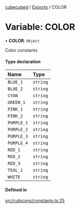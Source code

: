 [cubecubed](/reference/README.md) / [Exports](/reference/modules.md) / COLOR

# Variable: COLOR

• **COLOR**: `Object`

Color constants

#### Type declaration

| Name | Type |
| :------ | :------ |
| `BLUE_1` | `string` |
| `BLUE_2` | `string` |
| `CYAN` | `string` |
| `GREEN_1` | `string` |
| `PINK_1` | `string` |
| `PINK_2` | `string` |
| `PURPLE_1` | `string` |
| `PURPLE_2` | `string` |
| `PURPLE_3` | `string` |
| `PURPLE_4` | `string` |
| `RED_1` | `string` |
| `RED_2` | `string` |
| `RED_3` | `string` |
| `TEAL_1` | `string` |
| `WHITE` | `string` |

#### Defined in

[src/cubicons/constants.ts:25](https://github.com/imaphatduc/cubecubed/blob/dfe7a5d/src/cubicons/constants.ts#L25)
